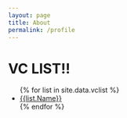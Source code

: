 ```yaml
---
layout: page
title: About
permalink: /profile
---
```


<h1>VC LIST!!</h1>

<ul>
{% for list in site.data.vclist %}
  <li><a href="/vclist/gentry-venture-partners">{{list.Name}}</a></li>
{% endfor %}
</ul>
